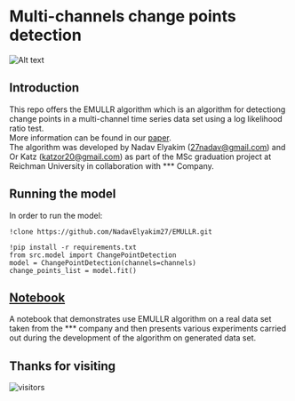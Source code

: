 # Multi-channels change points detection

<img src="/plots/data_set_1_Root.jpg" alt="Alt text">

## Introduction
This repo offers the EMULLR algorithm which is an algorithm for detectiong change points in a multi-channel time series data set using a log likelihood ratio test.<br>
More information can be found in our [paper](Change_points_detection_in_multichannels_time_series__Final_Project.pdf).<br>
The algorithm was developed by Nadav Elyakim (<27nadav@gmail.com>) and Or Katz (<katzor20@gmail.com>)  as part of the MSc graduation project at Reichman University in collaboration with *** Company.

## Running the model
In order to run the model:<br>
```
!clone https://github.com/NadavElyakim27/EMULLR.git

!pip install -r requirements.txt
from src.model import ChangePointDetection
model = ChangePointDetection(channels=channels)
change_points_list = model.fit()
```

## [Notebook](https://github.com/ok123123123/Multi_Dim_CP_Detection/blob/main/EMULLR.ipynb)
A notebook that demonstrates use EMULLR algorithm on a real data set taken from the *** company and then 
 presents various experiments carried out during the development of the algorithm on generated data set.<br> 

## Thanks for visiting

 ![visitors](https://visitor-badge.glitch.me/badge?page_id=NadavElyakim27.EMULLR.issue.1)

